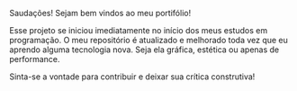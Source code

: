 Saudações!
Sejam bem vindos ao meu portifólio!

Esse projeto se iniciou imediatamente no início dos meus estudos em programação.
O meu repositório é atualizado e melhorado toda vez que eu aprendo alguma tecnologia nova. Seja ela gráfica, estética ou apenas de performance.

Sinta-se a vontade para contribuir e deixar sua crítica construtiva!
